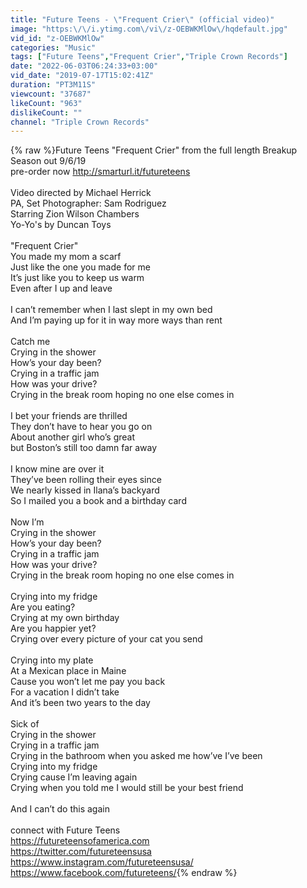```yaml
---
title: "Future Teens - \"Frequent Crier\" (official video)"
image: "https:\/\/i.ytimg.com\/vi\/z-OEBWKMlOw\/hqdefault.jpg"
vid_id: "z-OEBWKMlOw"
categories: "Music"
tags: ["Future Teens","Frequent Crier","Triple Crown Records"]
date: "2022-06-03T06:24:33+03:00"
vid_date: "2019-07-17T15:02:41Z"
duration: "PT3M11S"
viewcount: "37687"
likeCount: "963"
dislikeCount: ""
channel: "Triple Crown Records"
---
```

{% raw %}Future Teens &quot;Frequent Crier&quot; from the full length Breakup Season out 9/6/19<br />pre-order now <a rel="nofollow" target="blank" href="http://smarturl.it/futureteens">http://smarturl.it/futureteens</a> <br /><br />Video directed by Michael Herrick<br />PA, Set Photographer: Sam Rodriguez<br />Starring Zion Wilson Chambers<br />Yo-Yo's by Duncan Toys<br /><br />&quot;Frequent Crier&quot;<br />You made my mom a scarf<br />Just like the one you made for me<br />It’s just like you to keep us warm<br />Even after I up and leave<br /><br />I can’t remember when I last slept in my own bed<br />And I’m paying up for it in way more ways than rent<br /><br />Catch me <br />Crying in the shower<br />How’s your day been?<br />Crying in a traffic jam<br />How was your drive?<br />Crying in the break room hoping no one else comes in <br /><br />I bet your friends are thrilled<br />They don’t have to hear you go on<br />About another girl who’s great<br />but Boston’s still too damn far away<br /><br />I know mine are over it<br />They’ve been rolling their eyes since<br />We nearly kissed in Ilana’s backyard<br />So I mailed you a book and a birthday card<br /><br />Now I’m <br />Crying in the shower<br />How’s your day been?<br />Crying in a traffic jam<br />How was your drive?<br />Crying in the break room hoping no one else comes in <br /><br />Crying into my fridge<br />Are you eating?<br />Crying at my own birthday<br />Are you happier yet?<br />Crying over every picture of your cat you send<br /><br />Crying into my plate<br />At a Mexican place in Maine<br />Cause you won’t let me pay you back<br />For a vacation I didn’t take<br />And it’s been two years to the day<br /><br />Sick of<br />Crying in the shower <br />Crying in a traffic jam<br />Crying in the bathroom when you asked me how’ve I’ve been <br />Crying into my fridge<br />Crying cause I’m leaving again<br />Crying when you told me I would still be your best friend<br /><br />And I can’t do this again<br /><br />connect with Future Teens<br /><a rel="nofollow" target="blank" href="https://futureteensofamerica.com">https://futureteensofamerica.com</a> <br /><a rel="nofollow" target="blank" href="https://twitter.com/futureteensusa">https://twitter.com/futureteensusa</a><br /><a rel="nofollow" target="blank" href="https://www.instagram.com/futureteensusa/">https://www.instagram.com/futureteensusa/</a><br /><a rel="nofollow" target="blank" href="https://www.facebook.com/futureteens/">https://www.facebook.com/futureteens/</a>{% endraw %}
